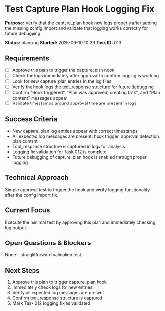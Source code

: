 # Test Capture Plan Hook Logging Fix

**Purpose:** Verify that the capture_plan hook now logs properly after adding the missing config import and validate that logging works correctly for future debugging.

**Status:** planning
**Started:** 2025-09-10 10:29
**Task ID:** 013

## Requirements
- [ ] Approve this plan to trigger the capture_plan hook
- [ ] Check the logs immediately after approval to confirm logging is working
- [ ] Look for new capture_plan entries in the log files
- [ ] Verify the hook logs the tool_response structure for future debugging
- [ ] Confirm "Hook triggered", "Plan was approved, creating task", and "Plan content" messages appear
- [ ] Validate timestamps around approval time are present in logs

## Success Criteria
- New capture_plan log entries appear with correct timestamps
- All expected log messages are present: hook trigger, approval detection, plan content
- Tool_response structure is captured in logs for analysis
- Logging fix validation for Task 012 is complete
- Future debugging of capture_plan hook is enabled through proper logging

## Technical Approach
Simple approval test to trigger the hook and verify logging functionality after the config import fix.

## Current Focus
Execute the minimal test by approving this plan and immediately checking log output.

## Open Questions & Blockers
None - straightforward validation test.

## Next Steps
1. Approve this plan to trigger capture_plan hook
2. Immediately check logs for new entries
3. Verify all expected log messages are present
4. Confirm tool_response structure is captured
5. Mark Task 012 logging fix as validated